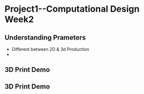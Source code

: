 # Project1--Computational Design Week2 #
## Understanding Prameters ##
- Different between 2D & 3d Production
- 
## 3D Print Demo ##
## 3D Print Demo ##
